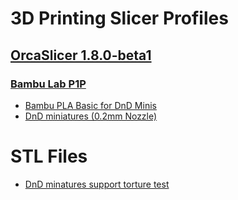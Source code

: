 # 3D Printing Slicer Profiles

## [OrcaSlicer 1.8.0-beta1](https://github.com/SoftFever/OrcaSlicer)
### [Bambu Lab P1P](https://us.store.bambulab.com/products/p1p)
- [Bambu PLA Basic for DnD Minis](orcaslicer/bambulab/p1p/orcasclicer_bambulab_pla-basic_for-dnd-minis.json)
- [DnD miniatures (0.2mm Nozzle)](orcaslicer/bambulab/p1p/orcasclicer_bambulab_p1p_dnd-minis_0.2mm.json)

# STL Files
- [DnD minatures support torture test](stl/support-torture-test-for-dnd-minis.stl)